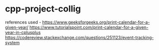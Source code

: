 # cpp-project-collig
references used -
https://www.geeksforgeeks.org/print-calendar-for-a-given-year/
https://www.tutorialspoint.com/print-calendar-for-a-given-year-in-cplusplus
https://codereview.stackexchange.com/questions/251123/event-tracking-system
